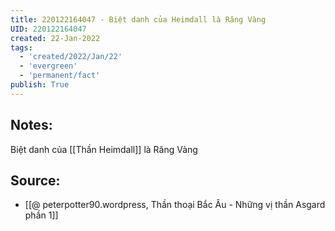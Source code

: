 ```yaml
---
title: 220122164047 - Biệt danh của Heimdall là Răng Vàng
UID: 220122164047
created: 22-Jan-2022
tags:
  - 'created/2022/Jan/22'
  - 'evergreen'
  - 'permanent/fact'
publish: True
---
```

## Notes:
Biệt danh của [[Thần Heimdall]] là Răng Vàng

## Source:
- [[@ peterpotter90.wordpress, Thần thoại Bắc Âu - Những vị thần Asgard phần 1]]



